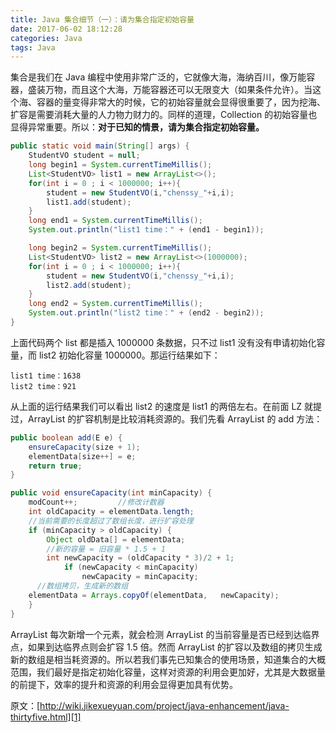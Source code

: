 ```yaml
---
title: Java 集合细节（一）：请为集合指定初始容量
date: 2017-06-02 18:12:28
categories: Java
tags: Java
---
```

集合是我们在 Java 编程中使用非常广泛的，它就像大海，海纳百川，像万能容器，盛装万物，而且这个大海，万能容器还可以无限变大（如果条件允许）。当这个海、容器的量变得非常大的时候，它的初始容量就会显得很重要了，因为挖海、扩容是需要消耗大量的人力物力财力的。同样的道理，Collection 的初始容量也显得异常重要。所以：**对于已知的情景，请为集合指定初始容量。**
<!--more-->
```java
public static void main(String[] args) {
    StudentVO student = null;
    long begin1 = System.currentTimeMillis();
    List<StudentVO> list1 = new ArrayList<>();
    for(int i = 0 ; i < 1000000; i++){
        student = new StudentVO(i,"chenssy_"+i,i);
        list1.add(student);
    }
    long end1 = System.currentTimeMillis();
    System.out.println("list1 time：" + (end1 - begin1));

    long begin2 = System.currentTimeMillis();
    List<StudentVO> list2 = new ArrayList<>(1000000);
    for(int i = 0 ; i < 1000000; i++){
        student = new StudentVO(i,"chenssy_"+i,i);
        list2.add(student);
    }
    long end2 = System.currentTimeMillis();
    System.out.println("list2 time：" + (end2 - begin2));
}
```
上面代码两个 list 都是插入 1000000 条数据，只不过 list1 没有没有申请初始化容量，而 list2 初始化容量 1000000。那运行结果如下：

    list1 time：1638
    list2 time：921
    
从上面的运行结果我们可以看出 list2 的速度是 list1 的两倍左右。在前面 LZ 就提过，ArrayList 的扩容机制是比较消耗资源的。我们先看 ArrayList 的 add 方法：
```java
public boolean add(E e) {  
    ensureCapacity(size + 1);   
    elementData[size++] = e;  
    return true;  
}  

public void ensureCapacity(int minCapacity) {  
    modCount++;         //修改计数器
    int oldCapacity = elementData.length;    
    //当前需要的长度超过了数组长度，进行扩容处理
    if (minCapacity > oldCapacity) {  
        Object oldData[] = elementData;  
        //新的容量 = 旧容量 * 1.5 + 1
        int newCapacity = (oldCapacity * 3)/2 + 1;  
            if (newCapacity < minCapacity)  
                newCapacity = minCapacity;  
      //数组拷贝，生成新的数组 
    elementData = Arrays.copyOf(elementData,   newCapacity);  
    }  
}
```
ArrayList 每次新增一个元素，就会检测 ArrayList 的当前容量是否已经到达临界点，如果到达临界点则会扩容 1.5 倍。然而 ArrayList 的扩容以及数组的拷贝生成新的数组是相当耗资源的。所以若我们事先已知集合的使用场景，知道集合的大概范围，我们最好是指定初始化容量，这样对资源的利用会更加好，尤其是大数据量的前提下，效率的提升和资源的利用会显得更加具有优势。

原文：[http://wiki.jikexueyuan.com/project/java-enhancement/java-thirtyfive.html][1]


  [1]: http://wiki.jikexueyuan.com/project/java-enhancement/java-thirtyfive.html
